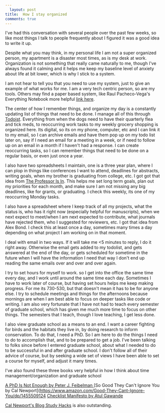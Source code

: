 ```yaml
---
  layout: post
title:  How I stay organized
comments: true
---
```

  
I've had this conversation with several people over the past few weeks, so like most things I talk to people frequently about I figured it was a good idea to write it up. 

Despite what you may think, in my personal life I am not a super organized person, my apartment is a disaster most times, as is my desk at work. Organization is not something that really came naturally to me, though I've always found it calming and it helps me keep my baseline level of anxiety about life at bit lower, which is why I stick to a system.

I am not hear to tell you that you need to use my system, just to give an example of what works for me. I am a very tech centric person, so are my tools. Others may find a paper based system, like Raul Pacheco-Vega's Everything Notebook more helpful [link here](http://www.raulpacheco.org/2016/08/starting-up-and-maintaining-an-everything-notebook/). 

The center of how I remember things, and organize my day is a constantly updating list of things that need to be done. I manage all of this through [Todoist](https://en.todoist.com/). Everything from when the dogs need to have their quarterly flea and tick meds, to reoccurring work tasks to my weekly grocery shopping is organized here. Its digital, so its on my phone, computer, etc and I can link it to my email, so I can archive emails and have them pop up on my todo list later on, say if I need an email for a meeting in a week, or if need to follow up on an email in a month if I haven't had a response. I can create reoccurring tasks, so I can remember things that need to be done on a regular basis, or even just once a year. 

I also have two spreadsheets I maintain, one is a three year plan, where I can plop in things like conferences I want to attend, deadlines for abstracts, writing goals, when my brother is graduating from college, etc. I got got that idea from [The Professor Is In](http://theprofessorisin.com/2014/05/02/why-you-need-a-5-year-plan/). This helps me set long term goals, plan out my priorities for each month, and make sure I am not missing any big deadlines, like for grants, or graduating. I check this weekly, its one of my reoccurring Monday tasks. 

I also have a spreadsheet where I keep track of all my projects, what the status is, who has it right now (especially helpful for manuscripts), when we next expect to meet/when I am next expected to contribute, what journals have rejected them, who I suggested for reviewers, etc. I got that idea from Alex Bond. I check this at least once a day, sometimes many times a day depending on what project I am working on in that moment. 

I deal with email in two ways. If it will take me <5 minutes to reply, I do it right away. Otherwise the email gets added to my todolist, and gets answered at the end of the day, or gets scheduled for sometime in the future when I will have the information I need that way I don't end up reading the same emails over and over and over again.

I try to set hours for myself to work. so I get into the office the same time every day, and I work until around the same time each day. Sometimes I have to work later of course, but having set hours helps me keep making progress. For me its 730-530, but that doesn't mean it has to be for anyone else. I try to schedule meetings and things for the afternoons because mornings are when I am best able to focus on deeper tasks like code or writing. I am also very fortunate that I have not had to teach every semester of graduate school, which has given me much more time to focus on other things. The semesters that I teach, though I love teaching, I get less done. 

I also view graduate school as a means to an end. I want a career fighting for birds and the habitats they live in, by doing research to inform conservation. To do that, I need a PhD. So I am here to do the things I need to do to accomplish that, and to be prepared to get a job. I've been talking to folks since before I entered graduate school, about what I needed to do to be successful in and after graduate school. I don't follow all of their advice of course, but by seeking a wide set of views I have been able to set a course for myself, and adjust it many times. 

I've also found these three books very helpful in how I think about time management/organization and graduate school

[A PhD Is Not Enough by Peter J. Feibelman ](https://www.amazon.com/PhD-Not-Enough-Survival-Science/dp/0465022227)
[So Good They Can't Ignore You by Cal Newport](https://www.amazon.com/Good-They-Cant-Ignore-You/dp/1455509124
[Checklist Manifesto by Atul Gawande](https://www.amazon.com/Checklist-Manifesto-How-Things-Right/dp/0312430000)

[Cal Newport's Blog Study Hacks](http://calnewport.com/blog/) is also outstanding. 
  
  
  
